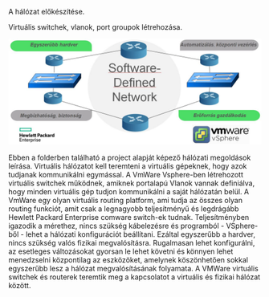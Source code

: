 A hálózat előkészítése. 

Virtuális switchek, vlanok, port groupok létrehozása.

![Logo](https://github.com/dcehungary/santa.claus/blob/master/01%20-%20Network/Software%20Defined%20Network.jpg)

Ebben a folderben található a project alapját képező hálózati megoldások leírása. Virtuális hálózatot kell teremteni a virtuális gépeknek, hogy azok tudjanak kommunikálni egymással. A VmWare Vsphere-ben létrehozott virtuális switchek működnek, amiknek portalapú Vlanok vannak definiálva, hogy minden virtuális gép tudjon kommunikálni a saját hálózatán belül. A VmWare egy olyan virtuális routing platform, ami tudja az összes olyan routing funkciót, amit csak a legnagyobb teljesítményű és legdrágább Hewlett Packard Enterprise comware switch-ek tudnak. Teljesítményben igazodik a mérethez, nincs szükség kábelezésre és programból - VSphere-ből - lehet a hálózati konfigurációt beállítani. Ezáltal egyszerűbb a hardver, nincs szükség valós fizikai megvalósításra. Rugalmasan lehet konfigurálni, az esetleges változásokat gyorsan le lehet követni és könnyen lehet menedzselni központilag az eszközöket, amelynek köszönhetően sokkal egyszerűbb lesz a hálózat megvalósításának folyamata. A VMWare virtuális switchek és routerek teremtik meg a kapcsolatot a virtuális és fizikai hálózat között.
